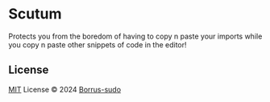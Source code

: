 # Scutum
Protects you from the boredom of having to copy n paste your imports while you copy n paste other snippets of code in the editor!

## License

[MIT](./LICENSE.md) License © 2024 [Borrus-sudo](https://github.com/Borrus-sudo)
